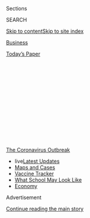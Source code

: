 <div id="app">

<div>

<div>

<div>

<div class="NYTAppHideMasthead css-1q2w90k e1suatyy0">

<div class="section css-ui9rw0 e1suatyy2">

<div class="css-eph4ug er09x8g0">

<div class="css-6n7j50">

</div>

<span class="css-1dv1kvn">Sections</span>

<div class="css-10488qs">

<span class="css-1dv1kvn">SEARCH</span>

</div>

[Skip to content](#site-content)[Skip to site
index](#site-index)

</div>

<div id="masthead-section-label" class="css-1wr3we4 eaxe0e00">

[Business](https://www.nytimes.com/section/business)

</div>

<div class="css-10698na e1huz5gh0">

</div>

</div>

<div id="masthead-bar-one" class="section hasLinks css-15hmgas e1csuq9d3">

<div class="css-uqyvli e1csuq9d0">

</div>

<div class="css-1uqjmks e1csuq9d1">

</div>

<div class="css-9e9ivx">

[](https://myaccount.nytimes.com/auth/login?response_type=cookie&client_id=vi)

</div>

<div class="css-1bvtpon e1csuq9d2">

[Today’s
Paper](https://www.nytimes.com/section/todayspaper)

</div>

</div>

</div>

</div>

<div data-aria-hidden="false">

<div id="site-content" data-role="main">

<div>

<div class="css-1aor85t" style="opacity:0.000000001;z-index:-1;visibility:hidden">

<div class="css-1hqnpie">

<div class="css-epjblv">

<span class="css-17xtcya">[Business](/section/business)</span><span class="css-x15j1o">|</span><span class="css-fwqvlz">Why
Delta Is Leaving Middle Seats Empty During the
Pandemic</span>

</div>

<div class="css-k008qs">

<div class="css-1iwv8en">

<span class="css-18z7m18"></span>

<div>

</div>

</div>

<span class="css-1n6z4y">https://nyti.ms/3ghQSD3</span>

<div class="css-1705lsu">

<div class="css-4xjgmj">

<div class="css-4skfbu" data-role="toolbar" data-aria-label="Social Media Share buttons, Save button, and Comments Panel with current comment count" data-testid="share-tools">

  - 
  - 
  - 
  - 
    
    <div class="css-6n7j50">
    
    </div>

  - 

</div>

</div>

</div>

</div>

</div>

</div>

<div id="NYT_TOP_BANNER_REGION" class="css-13pd83m">

<div>

<div id="styln-prism-menu-1592847958612" class="section interactive-content interactive-size-medium css-1edisqu">

<div class="css-17ih8de interactive-body">

<div id="scroll-container" class="css-1gj85ro">

[<span class="styln-title-wrap"><span class="css-1pje3qr">The
Coronavirus</span><span class="css-1pje3qr">
Outbreak</span></span>](https://www.nytimes.com/news-event/coronavirus?action=click&pgtype=Article&state=default&region=TOP_BANNER&context=storylines_menu)

  - <span class="css-kqxiym" data-emphasize="true">live</span>[Latest
    Updates](https://www.nytimes.com/2020/08/01/world/coronavirus-covid-19.html?action=click&pgtype=Article&state=default&region=TOP_BANNER&context=storylines_menu)
  - [Maps and
    Cases](https://www.nytimes.com/interactive/2020/us/coronavirus-us-cases.html?action=click&pgtype=Article&state=default&region=TOP_BANNER&context=storylines_menu)
  - [Vaccine
    Tracker](https://www.nytimes.com/interactive/2020/science/coronavirus-vaccine-tracker.html?action=click&pgtype=Article&state=default&region=TOP_BANNER&context=storylines_menu)
  - [What School May Look
    Like](https://www.nytimes.com/interactive/2020/07/29/us/schools-reopening-coronavirus.html?action=click&pgtype=Article&state=default&region=TOP_BANNER&context=storylines_menu)
  - [Economy](https://www.nytimes.com/live/2020/07/31/business/stock-market-today-coronavirus?action=click&pgtype=Article&state=default&region=TOP_BANNER&context=storylines_menu)

</div>

</div>

</div>

</div>

</div>

<div id="top-wrapper" class="css-1sy8kpn">

<div id="top-slug" class="css-l9onyx">

Advertisement

</div>

[Continue reading the main
story](#after-top)

<div class="ad top-wrapper" style="text-align:center;height:100%;display:block;min-height:250px">

<div id="top" class="place-ad" data-position="top" data-size-key="top">

</div>

</div>

<div id="after-top">

</div>

</div>

<div>

<div id="sponsor-wrapper" class="css-1hyfx7x">

<div id="sponsor-slug" class="css-19vbshk">

Supported by

</div>

[Continue reading the main
story](#after-sponsor)

<div id="sponsor" class="ad sponsor-wrapper" style="text-align:center;height:100%;display:block">

</div>

<div id="after-sponsor">

</div>

</div>

<div class="css-186x18t">

</div>

<div class="css-1vkm6nb ehdk2mb0">

# Why Delta Is Leaving Middle Seats Empty During the Pandemic

</div>

An executive for the airline explains its distancing practices and
approach to cleaning at a time when its biggest rivals are selling all
the seats they
can.

<div class="css-79elbk" data-testid="photoviewer-wrapper">

<div class="css-z3e15g" data-testid="photoviewer-wrapper-hidden">

</div>

<div class="css-1a48zt4 ehw59r15" data-testid="photoviewer-children">

![<span class="css-16f3y1r e13ogyst0" data-aria-hidden="true">Demonstrating
disinfection procedures for the press this month at Ronald Reagan
National Airport in Arlington,
Va. </span><span class="css-cnj6d5 e1z0qqy90" itemprop="copyrightHolder"><span class="css-1ly73wi e1tej78p0">Credit...</span><span><span>Michael
A. Mccoy/Getty
Images</span></span></span>](https://static01.nyt.com/images/2020/07/27/business/27virus-delta/merlin_174833229_f6ec80e5-3f69-4ade-bbcd-066a066e7097-articleLarge.jpg?quality=75&auto=webp&disable=upscale)

</div>

</div>

<div class="css-18e8msd">

<div class="css-vp77d3 epjyd6m0">

<div class="css-hus3qt ey68jwv0" data-aria-hidden="true">

[![Niraj
Chokshi](https://static01.nyt.com/images/2018/02/20/multimedia/author-niraj-chokshi/author-niraj-chokshi-thumbLarge.jpg
"Niraj Chokshi")](https://www.nytimes.com/by/niraj-chokshi)

</div>

<div class="css-1baulvz">

By [<span class="css-1baulvz last-byline" itemprop="name">Niraj
Chokshi</span>](https://www.nytimes.com/by/niraj-chokshi)

</div>

</div>

  - July 27,
    2020

  - 
    
    <div class="css-4xjgmj">
    
    <div class="css-d8bdto" data-role="toolbar" data-aria-label="Social Media Share buttons, Save button, and Comments Panel with current comment count" data-testid="share-tools">
    
      - 
      - 
      - 
      - 
        
        <div class="css-6n7j50">
        
        </div>
    
      - 
    
    </div>
    
    </div>

</div>

</div>

<div class="section meteredContent css-1r7ky0e" name="articleBody" itemprop="articleBody">

<div class="css-1fanzo5 StoryBodyCompanionColumn">

<div class="css-53u6y8">

The number of people flying today is down about 75 percent from a year
ago. And in the fight to attract those few passengers who remain,
airlines have promoted their health and safety policies.

Delta Air Lines has tried to stake a claim as one of the most cautious
companies in the industry by promising to [leave middle seats
empty](https://www.nytimes.com/2020/07/08/travel/airplanes-social-distancing-coronavirus.html)
even as American Airlines and United Airlines [are selling as many seats
as they
can](https://www.nytimes.com/2020/07/21/travel/crowded-flights-coronavirus.html).
Delta has also said that it cleans planes between flights, tests all
employees for the coronavirus and aggressively enforces a [mask
requirement](https://www.nytimes.com/2020/06/18/us/american-airlines-mask-brandon-straka.html).
On Monday, it announced a partnership with Lysol’s parent company aimed
at improving Delta’s cleaning practices.

The man responsible for all of those initiatives is Bill Lentsch, a
30-year veteran of the airline who is its chief customer experience
officer. In an interview, he explained Delta’s approach. Below are
edited excerpts from the conversation.

**What does Delta hope to get out of working with Lysol?**

We hope to tap the 130 years of expertise that Lysol has — to transpose
it into the cabin, into the lavatories on board the aircraft, into our
facilities. Through our survey data, we hear that our cabins are very
clean, but one thing our customers say is, “The lavatories are very
clean when we get on board, but how can you keep them clean throughout
the flight?” And this is the first area that we are going to target with
Lysol, coming up with a product that will help us maintain cleanliness
during flight on board the airplane. It doesn’t sound terribly
glamorous, but it’s incredibly important to our people.

</div>

</div>

<div class="css-1fanzo5 StoryBodyCompanionColumn">

<div class="css-53u6y8">

**Delta has already teamed up with the Mayo Clinic. How has that
partnership informed what you do?**

The Mayo Clinic partnership is phenomenal. They’ve been looking at our
practices and policies with a very critical eye. They are also helping
us develop our program to test all of our employees, not only the active
virus but for [the
antibodies](https://www.nytimes.com/2020/07/26/health/coronvirus-antibody-tests.html?action=click&module=Top%20Stories&pgtype=Homepage).
Once we have all of our employees baseline tested, who do we then
retest, at what frequency, and what are all the factors to determine
that? The Mayo Clinic has a very sophisticated algorithm that they’re
building to help with that. They’re providing general education to our
employees and sitting on an advisory panel for us, too, so that we have
an opportunity to run new policies, procedures and technologies by
them.

</div>

</div>

<div class="css-a7yk8a e73j0it0">

<div class="css-1xdhyk6 erfvjey0">

<span class="css-1ly73wi e1tej78p0">Image</span>

<div class="css-zjzyr8">

<div data-testid="lazyimage-container" style="height:255.84444444444446px">

</div>

</div>

</div>

<span class="css-16f3y1r e13ogyst0" data-aria-hidden="true">A Delta
worker offers a passenger a face mask. The airline is enforcing a rule
on face
coverings.</span><span class="css-cnj6d5 e1z0qqy90" itemprop="copyrightHolder"><span class="css-1ly73wi e1tej78p0">Credit...</span><span>Michael
A. Mccoy/Getty
Images</span></span>

<div class="css-1xdhyk6 erfvjey0">

<span class="css-1ly73wi e1tej78p0">Image</span>

<div class="css-zjzyr8">

<div data-testid="lazyimage-container" style="height:257.77777777777777px">

</div>

</div>

</div>

<span class="css-16f3y1r e13ogyst0" data-aria-hidden="true">Boarding a
flight to Minneapolis at Baltimore-Washington International
Airport.</span><span class="css-cnj6d5 e1z0qqy90" itemprop="copyrightHolder"><span class="css-1ly73wi e1tej78p0">Credit...</span><span>Alyssa
Schukar for The New York Times</span></span>

</div>

<div class="css-1fanzo5 StoryBodyCompanionColumn">

<div class="css-53u6y8">

**Let’s take a step back.** **[Few people are
traveling](https://www.nytimes.com/2020/05/10/business/airlines-coronavirus-bleak-future.html)**
**these days. Who are they?**

Well, those who are providing essential services have continued to fly
throughout the pandemic — doctors, nurses, critical workers who support
the economy, government, and other key organizations. Also, [many must
fly
personally](https://www.nytimes.com/2020/06/09/business/flying-coronovirus.html),
whether it’s for a funeral, some small family event, or someone is sick.
But business travel is still very
depressed.

<div id="NYT_MAIN_CONTENT_1_REGION" class="css-9tf9ac">

<div>

<div id="styln-covid-updates-markets" class="section interactive-content interactive-size-medium css-1ftcdic">

<div class="css-17ih8de interactive-body">

<div id="styln-briefing-block">

<div class="briefing-block-header-section">

# [Latest Updates: Economy](https://www.nytimes.com/live/2020/07/31/business/stock-market-today-coronavirus?action=click&pgtype=Article&state=default&region=MAIN_CONTENT_1&context=storylines_live_updates)

</div>

<div class="briefing-block-lb-items">

<div class="briefing-block-update-time">

[26h
ago](https://www.nytimes.com/live/2020/07/31/business/stock-market-today-coronavirus?action=click&pgtype=Article&state=default&region=MAIN_CONTENT_1&context=storylines_live_updates#kodaks-chief-executive-was-given-stock-options-then-the-share-price-spiked-1000-percent)

</div>

<div>

[Kodak’s chief executive was given stock options. Then the share price
spiked 1,000
percent.](https://www.nytimes.com/live/2020/07/31/business/stock-market-today-coronavirus?action=click&pgtype=Article&state=default&region=MAIN_CONTENT_1&context=storylines_live_updates#kodaks-chief-executive-was-given-stock-options-then-the-share-price-spiked-1000-percent)

</div>

<div class="briefing-block-update-time">

[29h
ago](https://www.nytimes.com/live/2020/07/31/business/stock-market-today-coronavirus?action=click&pgtype=Article&state=default&region=MAIN_CONTENT_1&context=storylines_live_updates#fitch-ratings-downgrades-its-outlook-on-us-debt)

</div>

<div>

[Fitch Ratings downgrades its outlook on U.S.
debt.](https://www.nytimes.com/live/2020/07/31/business/stock-market-today-coronavirus?action=click&pgtype=Article&state=default&region=MAIN_CONTENT_1&context=storylines_live_updates#fitch-ratings-downgrades-its-outlook-on-us-debt)

</div>

<div class="briefing-block-update-time">

[36h
ago](https://www.nytimes.com/live/2020/07/31/business/stock-market-today-coronavirus?action=click&pgtype=Article&state=default&region=MAIN_CONTENT_1&context=storylines_live_updates#us-sanctions-more-chinese-officials-over-human-rights-violations-as-tensions-flare)

</div>

<div>

[U.S. sanctions more Chinese officials over human rights violations as
tensions
flare](https://www.nytimes.com/live/2020/07/31/business/stock-market-today-coronavirus?action=click&pgtype=Article&state=default&region=MAIN_CONTENT_1&context=storylines_live_updates#us-sanctions-more-chinese-officials-over-human-rights-violations-as-tensions-flare)

</div>

</div>

<div class="briefing-block-footer">

<div class="briefing-block-footer-meta">

[See more
updates](https://www.nytimes.com/live/2020/07/31/business/stock-market-today-coronavirus?action=click&pgtype=Article&state=default&region=MAIN_CONTENT_1&context=storylines_live_updates)

</div>

<div class="briefing-block-briefinglinks">

<span>More live coverage:</span>
[Global](https://www.nytimes.com/2020/08/01/world/coronavirus-covid-19.html?action=click&pgtype=Article&state=default&region=MAIN_CONTENT_1&context=storylines_live_updates)

</div>

</div>

</div>

</div>

</div>

</div>

</div>

**What do customers say they need before they’re willing to fly again?**

They want to be assured that airlines have very comprehensive social
distancing and aircraft cleaning policies. But I think the real key to
why they aren’t traveling is because restaurants, hotels, car rental
facilities, other businesses, either have significant restrictions or
aren’t even opened up. They’re not flying just to fly, they’ve got
something that they want to do.

**Delta was early to block middle seats and is going to continue through
September. But that policy doesn’t guarantee six feet of distance. Why
keep it up?**

</div>

</div>

<div class="css-1fanzo5 StoryBodyCompanionColumn">

<div class="css-53u6y8">

Our position all along has been we are going to take a multilayered
approach. That means more frequent replacement of the [HEPA filters that
are part of our air circulation
system](https://www.nytimes.com/2020/04/30/business/airlines-masks-coronavirus-passengers.html),
enforcing wearing of masks, making sure that we minimize the touch
points with our customers and having space between you and the person
closest to you. So we are looking to ensure that we are driving the
probability of any kind of transmission very, very close to zero. All of
the medical guidance we’ve received says that more space is more
protective. So, yes, it’s not six feet, but it’s better than having
someone shoulder-to-shoulder with you.

**How have passenger needs changed during the pandemic?**

Well, the order of priorities is different. Price and schedule
flexibility used to be one of the most important factors. While those
are still part of the mix, customers have placed the highest priority on
two things: social distancing, whether that’s in the airport, lobbies,
gate areas, jet bridges or on board the airplane, and cleanliness.

</div>

</div>

<div class="css-79elbk" data-testid="photoviewer-wrapper">

<div class="css-z3e15g" data-testid="photoviewer-wrapper-hidden">

</div>

<div class="css-1a48zt4 ehw59r15" data-testid="photoviewer-children">

![<span class="css-16f3y1r e13ogyst0" data-aria-hidden="true">Delta
pilots at Reagan National. The airline is working to test all employees,
it
said.</span><span class="css-cnj6d5 e1z0qqy90" itemprop="copyrightHolder"><span class="css-1ly73wi e1tej78p0">Credit...</span><span>Michael
A. Mccoy/Getty
Images</span></span>](https://static01.nyt.com/images/2020/07/27/business/27virus-delta2/merlin_174833814_87b0703a-3929-4264-994e-db4aa9fe5ff7-articleLarge.jpg?quality=75&auto=webp&disable=upscale)

</div>

</div>

<div class="css-1fanzo5 StoryBodyCompanionColumn">

<div class="css-53u6y8">

**You’ve continued to fly weekly during the pandemic. How has that
informed your work?**

It’s interesting because while I have my eyes on the operation, we have
flight attendants and pilots and gate agents and others who are on board
that aircraft every minute of every day. They hear from our customers in
ways that we may not through a survey. For example, the decision that we
made months ago to start boarding the airplane from back to front rather
than by zones. That came from a flight attendant who heard from a
customer in first class, who said, “Maybe you should put us on last
because everyone who is sitting behind me is walking right by me.”

**Delta and other airlines have already implemented a lot of new health
and safety policies. What more is there to do?**

This is why we partnered with Lysol and the Mayo Clinic. We want to hear
from them. We’re looking for a critical eye to help us fill any gaps and
push the boundaries. It is my opinion that in three to six months, there
are going to be some products on our airplanes that I’m not even
contemplating right now. And, by the way, we’re never going to be done
with this. We’ve built an organization at Delta, a global cleanliness
division with a vice president of the company who leads it, and the
purpose is solely to continue to push the boundaries of cleanliness and
sanitization and protection for our customers and our employees.

**Delta has brought back alcohol, restored automatic upgrades for elite
members and reopened some lounges. Do customers still care about these
kinds of perks?**

</div>

</div>

<div class="css-1fanzo5 StoryBodyCompanionColumn">

<div class="css-53u6y8">

Not all of them do, but some of them do. And this is where we really
have to evaluate the feedback. But one thing is very clear for us and we
make this very clear to our customers: We will not compromise their
safety. We’ll listen to their feedback and take action, provided we can
find a way to do it safely. In some cases, we’ve had to say no for the
time being. In other cases, like the [limited beer and wine
offering](https://news.delta.com/beverage-service-returns-delta-reintroduces-select-beer-and-wine-domestic-flights-added-safety)
we started this month in first class and comfort plus, we found a way to
serve that without adding any more touch points between our flight
attendants and our customers.

</div>

</div>

<div>

</div>

</div>

<div>

</div>

<div>

</div>

<div>

</div>

<div>

<div id="bottom-wrapper" class="css-1ede5it">

<div id="bottom-slug" class="css-l9onyx">

Advertisement

</div>

[Continue reading the main
story](#after-bottom)

<div id="bottom" class="ad bottom-wrapper" style="text-align:center;height:100%;display:block;min-height:90px">

</div>

<div id="after-bottom">

</div>

</div>

</div>

</div>

</div>

## Site Index

<div>

</div>

## Site Information Navigation

  - [© <span>2020</span> <span>The New York Times
    Company</span>](https://help.nytimes.com/hc/en-us/articles/115014792127-Copyright-notice)

<!-- end list -->

  - [NYTCo](https://www.nytco.com/)
  - [Contact
    Us](https://help.nytimes.com/hc/en-us/articles/115015385887-Contact-Us)
  - [Work with us](https://www.nytco.com/careers/)
  - [Advertise](https://nytmediakit.com/)
  - [T Brand Studio](http://www.tbrandstudio.com/)
  - [Your Ad
    Choices](https://www.nytimes.com/privacy/cookie-policy#how-do-i-manage-trackers)
  - [Privacy](https://www.nytimes.com/privacy)
  - [Terms of
    Service](https://help.nytimes.com/hc/en-us/articles/115014893428-Terms-of-service)
  - [Terms of
    Sale](https://help.nytimes.com/hc/en-us/articles/115014893968-Terms-of-sale)
  - [Site
    Map](https://spiderbites.nytimes.com)
  - [Help](https://help.nytimes.com/hc/en-us)
  - [Subscriptions](https://www.nytimes.com/subscription?campaignId=37WXW)

</div>

</div>

</div>

</div>

